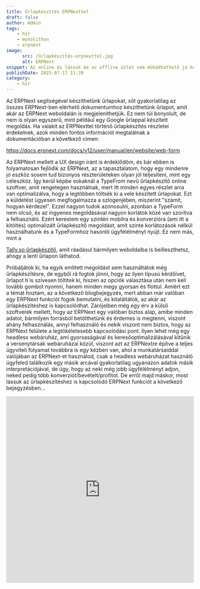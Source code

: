 ```yaml
---
title: Űrlapkészítés ERPNexttel
draft: false
author: Admin
tags:
    - hír
    - monolithon
    - erpnext
image:
      src: /űrlapkészítés-erpnexttel.jpg
      alt: ERPNext
snippet: Az online és lássuk be az offline üzlet sem működtethető jó kérdések megfogalmazása nélkül. Erre számtalan lehetőségünk van.
publishDate: 2023-07-17 11:39
category:
    - hír
---
```


<p>Az ERPNext segítségével készíthetünk űrlapokat, sőt gyakorlatilag az összes ERPNext-ben elérhető dokumentumhoz készíthetünk űrlapot, amit akár az ERPNext weboldalán is megjeleníthetjük. Ez nem túl bonyolult, de nem is olyan egyszerű, mint például egy Google űrlappal készített megoldás. Ha valakit az ERPNexttel történő űrlapkészítés részletei érdekelnek, azok minden fontos információt megtalálnak a dokumentációban a következő címen:</p>
<p></p>
<p>
<a href="https://docs.erpnext.com/docs/v12/user/manual/en/website/web-form">https://docs.erpnext.com/docs/v12/user/manual/en/website/web-form</a>
</p>
<p></p>
<p>Az ERPNext mellett a UX design iránt is érdeklődöm, és bár ebben is folyamatosan fejlődik az ERPNext, az a tapasztalatom, hogy egy mindenre jó eszköz sosem tud bizonyos részterületeken olyan jól teljesíteni, mint egy céleszköz. Így kerül képbe sokaknál a TypeFrom nevű űrlapkészítő online szoftver, amit rengetegen használnak, mert itt minden egyes részlet arra van optimalizálva, hogy a legtöbben töltsék ki a vele készített űrlapokat. Ezt a küldetést ügyesen megfogalmazza a szlogenjében, miszerint "számít, hogyan kérdezel". Ezzel nagyon tudok azonosulni, azonban a TypeForm nem olcsó, és az ingyenes megoldásával nagyon korlátok közé van szorítva a felhasználó. Ezért kerestem egy szintén mobilra és konverzióra (ami itt a kitöltés) optimalizált űrlapkészítő megoldást, amit szinte korlátozások nélkül használhatunk és a TypeFormhoz hasonló ügyfélélményt nyújt. Ez nem más, mint a</p>
<p></p>
<p><a href="https://tally.so/?ref=monolithon">Tally.so űrlapkészítő</a>, amit ráadásul bármilyen weboldalba is beilleszthetsz, ahogy a lenti űrlapon láthatod.</p>
<p></p>
<p>Próbáljátok ki, ha egyik említett megoldást sem használtátok még űrlapkészítésre, de egyből rá fogtok jönni, hogy az ilyen típusú kérdőívet, űrlapot ti is szívesen töltitek ki, hiszen az opciók választása után nem kell tovább gombot nyomni, hanem minden megy gyorsan és flottul. Amiért ezt a témát hoztam, az a következő blogbejegyzés, mert abban már valóban egy ERPNext funkciót fogok bemutatni, és kitaláltátok, az akár az űrlapkészítéshez is kapcsolódhat. Zárójelben még egy érv a külső szoftverek mellett, hogy az ERPNext egy valóban biztos alap, amibe minden adatot, bármilyen forrásból betölthetünk és érdemes is megtenni, viszont ahány felhasználás, annyi felhasználó és nekik viszont nem biztos, hogy az ERPNext felülete a legtökéletesebb kapcsolódási pont. Ilyen lehet még egy headless webáruház, ami gyorsaságával és keresőoptimalizálásával kitűnik a versenytársak webáruházai közül, viszont azt az ERPNextre építve a teljes ügyviteli folyamat továbbra is egy kézben van, ahol a munkatársaiddal valójában az ERPNext-et használod, csak a headless webáruházat használó ügyfeled találkozik egy másik arcával gyakorlatilag ugyanazon adatok másik interpretációjával, de úgy, hogy az neki még jobb ügyfélélményt adjon, neked pedig több konverziót/bevételt/profitot. De erről majd máskor, most lássuk az űrlapkészítéshez is kapcsolódó ERPNext funkciót a következő bejegyzésben...</p>

<p><iframe src="https://tally.so/embed/nPAj5m?hideTitle=1" width="100%" height="500" frameborder="0" marginheight="0" marginwidth="0" title="ERPNext kérdőív"></iframe></p>

